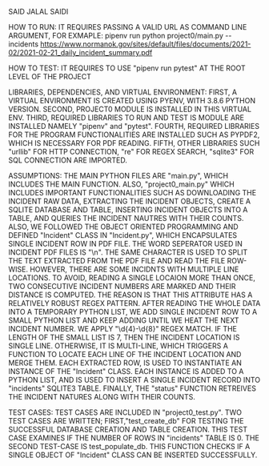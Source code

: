SAID JALAL SAIDI

HOW TO RUN:
IT REQUIRES PASSING A VALID URL AS COMMAND LINE ARGUMENT, FOR EXMAPLE:
pipenv run python project0/main.py --incidents https://www.normanok.gov/sites/default/files/documents/2021-02/2021-02-21_daily_incident_summary.pdf

HOW TO TEST:
IT REQUIRES TO USE "pipenv run pytest" AT THE ROOT LEVEL OF THE PROJECT

LIBRARIES, DEPENDENCIES, AND VIRTUAL ENVIRONMENT:
FIRST, A VIRTUAL ENVIRONMENT IS CREATED USING PYENV, WITH 3.8.6 PYTHON VERSION. 
SECOND, PROJECT0 MODULE IS INSTALLED IN THIS VIRTUAL ENV. 
THIRD, REQUIRED LIBRARIES TO RUN AND TEST IS MODULE ARE INSTALLED NAMELY "pipenv" and "pytest".
FOURTH, REQUIRED LIBRARIES FOR THE PROGRAM FUNCTIONALITIES ARE INSTALLED SUCH AS PYPDF2, WHICH IS NECESSARY FOR PDF READING.
FIFTH, OTHER LIBRARIES SUCH "urllib" FOR HTTP CONNECTION, "re" FOR REGEX SEARCH, "sqlite3" FOR SQL CONNECTION ARE IMPORTED.

ASSUMPTIONS:
THE MAIN PYTHON FILES ARE "main.py", WHICH INCLUDES THE MAIN FUNCTION. ALSO, "project0_main.py" WHICH INCLUDES IMPORTANT FUNCTIONALITIES SUCH AS DOWNLOADING THE INCIDENT RAW DATA, EXTRACTING THE INCIDENT OBJECTS, CREATE A SQLITE DATABASE AND TABLE, INSERTING INCIDENT OBJECTS INTO A TABLE, AND QUERIES THE INCIDENT NAUTRES WITH THEIR COUNTS.
ALSO, WE FOLLOWED THE OBJECT ORIENTED PROGRAMMING AND DEFINED "Incident"  CLASS IN "Incident.py", WHICH ENCAPSULATES SINGLE INCIDENT ROW IN PDF FILE. 
THE WORD SEPERATOR USED IN INCIDENT PDF FILES IS "\n". THE SAME CHARACTER IS USED TO SPLIT THE TEXT EXTRACTED FROM THE PDF FILE AND READ THE FILE ROW-WISE.
HOWEVER, THERE ARE SOME INCIDNTS WITH MULTIPLE LINE LOCATIONS. TO AVOID, READING A SINGLE LOCAION MORE THAN ONCE, TWO CONSECUTIVE INCIDENT NUMBERS ARE MARKED AND THEIR DISTANCE IS COMPUTED.
THE REASON IS THAT THIS ATTRIBUTE HAS A RELATIVELY ROBUST REGEX PATTERN. AFTER READING THE WHOLE DATA INTO A TEMPORARY PYTHON LIST, WE ADD SINGLE INCIDENT ROW TO A SMALL PYTHON LIST AND KEEP ADDING UNTIL WE HEAT THE NEXT INCIDENT NUMBER.
WE APPLY "\d{4}-\d{8}" REGEX MATCH. IF THE LENGTH OF THE SMALL LIST IS 7, THEN THE INCIDENT LOCATION IS SINGLE LINE. OTHERWISE, IT IS MULTI-LINE, WHICH TRIGGERS A FUNCTION TO LOCATE EACH LINE OF THE INCIDENT LOCATION AND MERGE THEM.
EACH EXTRACTED ROW, IS USED TO INSTANTIATE AN INSTANCE OF THE "Incident" CLASS. EACH INSTANCE IS ADDED TO A PYTHON LIST, AND IS USED TO INSERT A SINGLE INCIDENT RECORD INTO "incidents" SQLITE3 TABLE. FINALLY, THE "status" FUNCTION RETREIVES THE INCIDENT NATURES ALONG WITH THEIR COUNTS.

TEST CASES:
TEST CASES ARE INCLUDED IN "project0_test.py". TWO TEST CASES ARE WRITTEN; FIRST,"test_create_db" FOR TESTING THE SUCCESSFUL DATABASE CREATION AND TABLE CREATION. THIS TEST CASE EXAMINES IF THE NUMBER OF ROWS IN "incidents" TABLE IS 0.
THE SECOND TEST-CASE IS test_populate_db. THIS FUNCTION CHECKS IF A SINGLE OBJECT OF "Incident" CLASS CAN BE INSERTED SUCCESSFULLY. 
 

